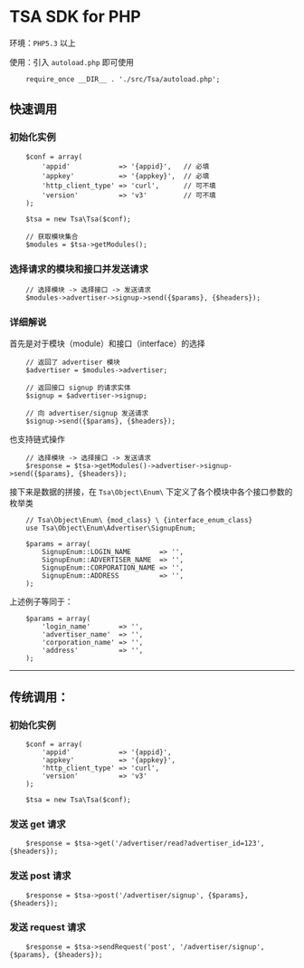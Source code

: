 # TSA SDK for PHP

环境：`PHP5.3` 以上






使用：引入 `autoload.php` 即可使用

```
    require_once __DIR__ . './src/Tsa/autoload.php';
```

## 快速调用

### 初始化实例

```
    $conf = array(
        'appid'            => '{appid}',   // 必填
        'appkey'           => '{appkey}',  // 必填
        'http_client_type' => 'curl',      // 可不填
        'version'          => 'v3'         // 可不填
    );

    $tsa = new Tsa\Tsa($conf);

    // 获取模块集合
    $modules = $tsa->getModules();
```

### 选择请求的模块和接口并发送请求

```
    // 选择模块 -> 选择接口 -> 发送请求
    $modules->advertiser->signup->send({$params}, {$headers});
```

### 详细解说

首先是对于模块（module）和接口（interface）的选择

```
    // 返回了 advertiser 模块
    $advertiser = $modules->advertiser;

    // 返回接口 signup 的请求实体
    $signup = $advertiser->signup;

    // 向 advertiser/signup 发送请求
    $signup->send({$params}, {$headers});
```

也支持链式操作

```
    // 选择模块 -> 选择接口 -> 发送请求
    $response = $tsa->getModules()->advertiser->signup->send({$params}, {$headers});
```

接下来是数据的拼接，在 `Tsa\Object\Enum\` 下定义了各个模块中各个接口参数的枚举类

```
    // Tsa\Object\Enum\ {mod_class} \ {interface_enum_class}
    use Tsa\Object\Enum\Advertiser\SignupEnum;

    $params = array(
        SignupEnum::LOGIN_NAME       => '',
        SignupEnum::ADVERTISER_NAME  => '',
        SignupEnum::CORPORATION_NAME => '',
        SignupEnum::ADDRESS          => '',
    );
```

上述例子等同于：

```
    $params = array(
        'login_name'       => '',
        'advertiser_name'  => '',
        'corporation_name' => '',
        'address'          => '',
    );
```

---

## 传统调用：

### 初始化实例

```
    $conf = array(
        'appid'            => '{appid}',
        'appkey'           => '{appkey}',
        'http_client_type' => 'curl',
        'version'          => 'v3'
    );

    $tsa = new Tsa\Tsa($conf);
```

### 发送 get 请求

```
    $response = $tsa->get('/advertiser/read?advertiser_id=123', {$headers});
```

### 发送 post 请求

```
    $response = $tsa->post('/advertiser/signup', {$params}, {$headers});
```

### 发送 request 请求

```
    $response = $tsa->sendRequest('post', '/advertiser/signup', {$params}, {$headers});
```

